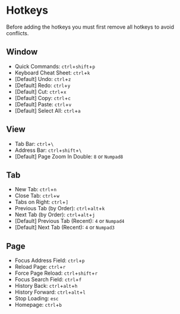# Hotkeys
Before adding the hotkeys you must first remove all hotkeys to avoid conflicts.

## Window
- Quick Commands: `ctrl`+`shift`+`p`
- Keyboard Cheat Sheet: `ctrl`+`k`
- [Default] Undo: `ctrl`+`z`
- [Default] Redo: `ctrl`+`y`
- [Default] Cut: `ctrl`+`x`
- [Default] Copy: `ctrl`+`c`
- [Default] Paste: `ctrl`+`v`
- [Default] Select All: `ctrl`+`a`
## View
- Tab Bar: `ctrl`+`\`
- Address Bar: `ctrl`+`shift`+`\`
- [Default] Page Zoom In Double: `8` or `Numpad8`
## Tab
- New Tab: `ctrl`+`n`
- Close Tab: `ctrl`+`w`
- Tabs on Right: `ctrl`+`]`
- Previous Tab (by Order): `ctrl`+`alt`+`k`
- Next Tab (by Order): `ctrl`+`alt`+`j`
- [Default] Previous Tab (Recent): `4` or `Numpad4`
- [Default] Next Tab (Recent):  `4` or `Numpad3`
## Page
- Focus Address Field: `ctrl`+`p`
- Reload Page: `ctrl`+`r`
- Force Page Reload: `ctrl`+`shift`+`r`
- Focus Search Field: `ctrl`+`f`
- History Back: `ctrl`+`alt`+`h`
- History Forward: `ctrl`+`alt`+`l`
- Stop Loading: `esc`
- Homepage: `ctrl`+`b`